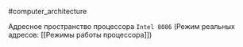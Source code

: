 #computer_architecture 

Адресное пространство процессора `Intel 8086`
(Режим реальных адресов: [[Режимы работы процессора]])
